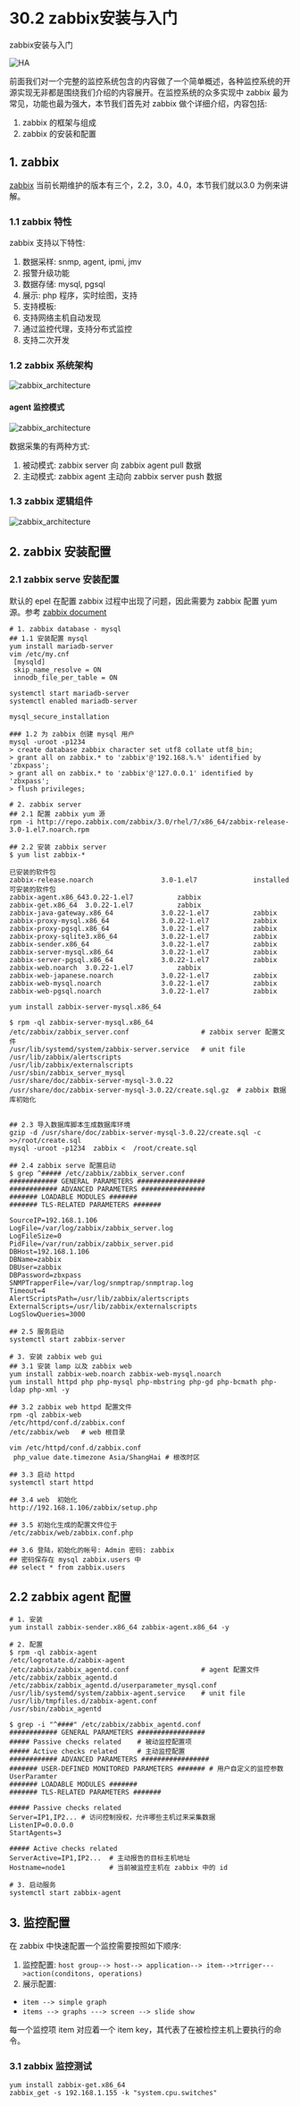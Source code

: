 # 30.2 zabbix安装与入门


zabbix安装与入门

![HA](/images/linux_mt/linux_zabbix.jpg)
<!-- more -->


前面我们对一个完整的监控系统包含的内容做了一个简单概述，各种监控系统的开源实现无非都是围绕我们介绍的内容展开。在监控系统的众多实现中 zabbix 最为常见，功能也最为强大，本节我们首先对 zabbix 做个详细介绍，内容包括:
1. zabbix 的框架与组成
2. zabbix 的安装和配置

## 1. zabbix
[zabbix](https://www.zabbix.com/download) 当前长期维护的版本有三个，2.2，3.0，4.0，本节我们就以3.0 为例来讲解。

### 1.1 zabbix 特性
zabbix 支持以下特性:
1. 数据采样: snmp, agent, ipmi, jmv
2. 报警升级功能
3. 数据存储: mysql, pgsql
4. 展示: php 程序，实时绘图，支持
5. 支持模板:
6. 支持网络主机自动发现
7. 通过监控代理，支持分布式监控
8. 支持二次开发

### 1.2 zabbix 系统架构
![zabbix_architecture](/images/linux_mt/zabbix_frame_base.jpg)

#### agent 监控模式
![zabbix_architecture](/images/linux_mt/zabbix_architecture.jpg)

数据采集的有两种方式:
1. 被动模式: zabbix server 向 zabbix agent pull 数据
2. 主动模式: zabbix agent 主动向 zabbix server push 数据

### 1.3 zabbix 逻辑组件
![zabbix_architecture](/images/linux_mt/zabbix_frame.jpg)


## 2. zabbix 安装配置
### 2.1 zabbix serve 安装配置
默认的 epel 在配置 zabbix 过程中出现了问题，因此需要为 zabbix 配置 yum 源。参考 [zabbix document](https://www.zabbix.com/download?zabbix=3.4&os_distribution=centos&os_version=7&db=MySQL)

```
# 1. zabbix database - mysql
## 1.1 安装配置 mysql
yum install mariadb-server
vim /etc/my.cnf
 [mysqld]
 skip_name_resolve = ON
 innodb_file_per_table = ON

systemctl start mariadb-server
systemctl enabled mariadb-server

mysql_secure_installation

### 1.2 为 zabbix 创建 mysql 用户
mysql -uroot -p1234
> create database zabbix character set utf8 collate utf8_bin;
> grant all on zabbix.* to 'zabbix'@'192.168.%.%' identified by 'zbxpass';
> grant all on zabbix.* to 'zabbix'@'127.0.0.1' identified by 'zbxpass';
> flush privileges;

# 2. zabbix server
## 2.1 配置 zabbix yum 源
rpm -i http://repo.zabbix.com/zabbix/3.0/rhel/7/x86_64/zabbix-release-3.0-1.el7.noarch.rpm

## 2.2 安装 zabbix server
$ yum list zabbix-*

已安装的软件包
zabbix-release.noarch                 3.0-1.el7              installed
可安装的软件包
zabbix-agent.x86_643.0.22-1.el7           zabbix   
zabbix-get.x86_64  3.0.22-1.el7           zabbix   
zabbix-java-gateway.x86_64            3.0.22-1.el7           zabbix   
zabbix-proxy-mysql.x86_64             3.0.22-1.el7           zabbix   
zabbix-proxy-pgsql.x86_64             3.0.22-1.el7           zabbix   
zabbix-proxy-sqlite3.x86_64           3.0.22-1.el7           zabbix   
zabbix-sender.x86_64                  3.0.22-1.el7           zabbix   
zabbix-server-mysql.x86_64            3.0.22-1.el7           zabbix   
zabbix-server-pgsql.x86_64            3.0.22-1.el7           zabbix   
zabbix-web.noarch  3.0.22-1.el7           zabbix   
zabbix-web-japanese.noarch            3.0.22-1.el7           zabbix   
zabbix-web-mysql.noarch               3.0.22-1.el7           zabbix   
zabbix-web-pgsql.noarch               3.0.22-1.el7           zabbix

yum install zabbix-server-mysql.x86_64

$ rpm -ql zabbix-server-mysql.x86_64
/etc/zabbix/zabbix_server.conf                  # zabbix server 配置文件
/usr/lib/systemd/system/zabbix-server.service   # unit file
/usr/lib/zabbix/alertscripts
/usr/lib/zabbix/externalscripts
/usr/sbin/zabbix_server_mysql
/usr/share/doc/zabbix-server-mysql-3.0.22
/usr/share/doc/zabbix-server-mysql-3.0.22/create.sql.gz  # zabbix 数据库初始化


## 2.3 导入数据库脚本生成数据库环境
gzip -d /usr/share/doc/zabbix-server-mysql-3.0.22/create.sql -c >>/root/create.sql
mysql -uroot -p1234  zabbix <  /root/create.sql

## 2.4 zabbix serve 配置启动
$ grep ^##### /etc/zabbix/zabbix_server.conf
############ GENERAL PARAMETERS #################
############ ADVANCED PARAMETERS ################
####### LOADABLE MODULES #######
####### TLS-RELATED PARAMETERS #######

SourceIP=192.168.1.106
LogFile=/var/log/zabbix/zabbix_server.log
LogFileSize=0
PidFile=/var/run/zabbix/zabbix_server.pid
DBHost=192.168.1.106
DBName=zabbix
DBUser=zabbix
DBPassword=zbxpass
SNMPTrapperFile=/var/log/snmptrap/snmptrap.log
Timeout=4
AlertScriptsPath=/usr/lib/zabbix/alertscripts
ExternalScripts=/usr/lib/zabbix/externalscripts
LogSlowQueries=3000

## 2.5 服务启动
systemctl start zabbix-server

# 3. 安装 zabbix web gui
## 3.1 安装 lamp 以及 zabbix web
yum install zabbix-web.noarch zabbix-web-mysql.noarch
yum install httpd php php-mysql php-mbstring php-gd php-bcmath php-ldap php-xml -y

## 3.2 zabbix web httpd 配置文件
rpm -ql zabbix-web
/etc/httpd/conf.d/zabbix.conf
/etc/zabbix/web   # web 根目录

vim /etc/httpd/conf.d/zabbix.conf
 php_value date.timezone Asia/ShangHai # 根改时区

## 3.3 启动 httpd
systemctl start httpd

## 3.4 web  初始化
http://192.168.1.106/zabbix/setup.php

## 3.5 初始化生成的配置文件位于
/etc/zabbix/web/zabbix.conf.php

## 3.6 登陆，初始化的帐号: Admin 密码: zabbix
## 密码保存在 mysql zabbix.users 中
## select * from zabbix.users
```

## 2.2 zabbix agent 配置
```
# 1. 安装
yum install zabbix-sender.x86_64 zabbix-agent.x86_64 -y

# 2. 配置
$ rpm -ql zabbix-agent
/etc/logrotate.d/zabbix-agent
/etc/zabbix/zabbix_agentd.conf                  # agent 配置文件
/etc/zabbix/zabbix_agentd.d
/etc/zabbix/zabbix_agentd.d/userparameter_mysql.conf
/usr/lib/systemd/system/zabbix-agent.service    # unit file
/usr/lib/tmpfiles.d/zabbix-agent.conf
/usr/sbin/zabbix_agentd

$ grep -i "^####" /etc/zabbix/zabbix_agentd.conf
############ GENERAL PARAMETERS #################
##### Passive checks related    # 被动监控配置项
##### Active checks related     # 主动监控配置
############ ADVANCED PARAMETERS #################
####### USER-DEFINED MONITORED PARAMETERS ####### # 用户自定义的监控参数 UserParamter
####### LOADABLE MODULES #######
####### TLS-RELATED PARAMETERS #######

##### Passive checks related
Server=IP1,IP2... # 访问控制授权，允许哪些主机过来采集数据
ListenIP=0.0.0.0
StartAgents=3

##### Active checks related
ServerActive=IP1,IP2...  # 主动报告的目标主机地址
Hostname=node1           # 当前被监控主机在 zabbix 中的 id

# 3. 启动服务
systemctl start zabbix-agent
```

## 3. 监控配置
在 zabbix 中快速配置一个监控需要按照如下顺序:
1. 监控配置: `host group--> host--> application--> item-->trriger--->action(conditons, operations)`
2. 展示配置:
  - `item --> simple graph`
  - `items --> graphs ---> screen --> slide show`

每一个监控项 item 对应着一个 item key，其代表了在被检控主机上要执行的命令。


### 3.1 zabbix 监控测试
```
yum install zabbix-get.x86_64
zabbix_get -s 192.168.1.155 -k "system.cpu.switches"
```

